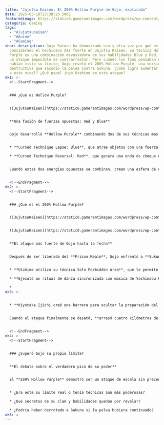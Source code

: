 ```yaml
---
title: "Jujutsu Kaisen: El 200% Hollow Purple de Gojo, explicado"
date: 2025-03-10T23:38:23.506Z
featuredimage: https://static0.gamerantimages.com/wordpress/wp-content/uploads/2025/03/gojo-hp120.jpg?q=70&fit=crop&w=1140&h=&dpr=1
categoria: Gaming
tags:
  - "#JujutsuKaisen"
  - "#Anime"
  - "#Gaming"
short-description: Gojo Satoru ha demostrado una y otra vez por qué es
  considerado el hechicero más fuerte en Jujutsu Kaisen. Su técnica Hollow
  Purple es una combinación devastadora de sus habilidades Blue y Red, creando
  un ataque imposible de contrarrestar. Pero cuando los fans pensaban que ya
  habían visto su límite, Gojo reveló el 200% Hollow Purple, una versión aún más
  destructiva que sacudió la pelea contra Sukuna. ¿Cómo logró aumentar su poder
  a este nivel? ¿Qué papel jugó Utahime en este ataque?
mk1: >-
  <!--StartFragment-->


  ### ¿Qué es Hollow Purple?


  ![JujutsuKaisen](https://static0.gamerantimages.com/wordpress/wp-content/uploads/2024/03/1.jpg?q=70&fit=crop&w=825&dpr=1 "JujutsuKaisen")


  **Una fusión de fuerzas opuestas: Red y Blue**


  Gojo desarrolló **Hollow Purple** combinando dos de sus técnicas más letales:


  * **Cursed Technique Lapse: Blue**, que atrae objetos con una fuerza inmensa.

  * **Cursed Technique Reversal: Red**, que genera una onda de choque devastadora.


  Cuando estas dos energías opuestas se combinan, crean una esfera de destrucción que **borra todo a su paso**. Un claro ejemplo de su poder fue cuando casi erradicó a **Hanami**, un espíritu de grado especial. Incluso **Toji Fushiguro**, quien logró vencer a Gojo en un enfrentamiento previo, quedó paralizado al ver este ataque en acción.


  <!--EndFragment-->
mk2: >-
  <!--StartFragment-->


  ### ¿Qué es el 200% Hollow Purple?


  ![JujutsuKaisen](https://static0.gamerantimages.com/wordpress/wp-content/uploads/2024/03/4.jpg?q=70&fit=crop&w=750&h=422&dpr=1 "JujutsuKaisen")


  ![JujutsuKaisen](https://static0.gamerantimages.com/wordpress/wp-content/uploads/2024/03/5-2.jpg?q=70&fit=crop&w=750&h=422&dpr=1 "JujutsuKaisen")


  **El ataque más fuerte de Gojo hasta la fecha**


  Después de ser liberado del **Prison Realm**, Gojo enfrentó a **Sukuna** con un nuevo nivel de poder. Usando **Utahime Iori** como apoyo, logró potenciar su **Hollow Purple** hasta alcanzar el **200% de su capacidad normal**.


  * **Utahime utilizó su técnica Solo Forbidden Area**, que le permite aumentar la energía maldita de sus aliados.

  * **Ejecutó un ritual de danza sincronizada con música de Yoshinobu Gakuganji**, optimizando al máximo el poder de Gojo.

  *
mk3: >-
  

  * **Kiyotaka Ijichi creó una barrera para ocultar la preparación del ataque**, asegurándose de que Sukuna no pudiera reaccionar a tiempo.


  Cuando el ataque finalmente se desató, **arrasó cuatro kilómetros de la ciudad**, obligando a Sukuna a usar toda su resistencia para protegerse.


  <!--EndFragment-->
mk4: >-
  <!--StartFragment-->


  ### ¿Superó Gojo su propio límite?


  **El debate sobre el verdadero pico de su poder**


  El **200% Hollow Purple** demostró ser un ataque de escala sin precedentes en la serie, pero los fans aún se preguntan:


  * ¿Era este su límite real o tenía técnicas aún más poderosas?

  * ¿Qué secretos de su clan y habilidades quedan por revelar?

  * ¿Podría haber derrotado a Sukuna si la pelea hubiera continuado?
mk5: ﻿a
---
```

